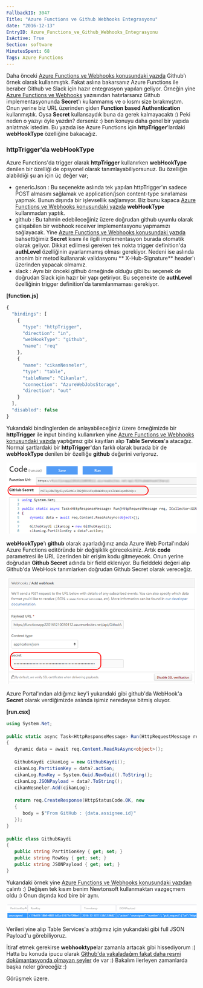 ```yaml
---
FallbackID: 3047
Title: "Azure Functions ve Github Webhooks Entegrasyonu"
date: "2016-12-13"
EntryID: Azure_Functions_ve_Github_Webhooks_Entegrasyonu
IsActive: True
Section: software
MinutesSpent: 68
Tags: Azure Functions
---
```

Daha önceki [Azure Functions ve Webhooks konusundaki yazıda](http://daron.yondem.com/software/post/Azure_Functions_ile_Webhooks_Binding) Github'ı örnek olarak kullanmıştık. Fakat aslına bakarsanız Azure Functions ile beraber Github ve Slack için hazır entegrasyon yapıları geliyor. Örneğin yine [Azure Functions ve Webhooks](http://daron.yondem.com/software/post/Azure_Functions_ile_Webhooks_Binding) yazısından hatırlarsanız Github implementasyonunda **Secret**'ı kullanmamış ve o kısmı size bırakmıştım. Onun yerine biz URL üzerinden giden **Function based Authentication** kullanmıştık. Oysa **Secret** kullansaydık buna da gerek kalmayacaktı :) Peki neden o yazıyı öyle yazdın? derseniz :) ben konuyu daha genel bir yapıda anlatmak istedim. Bu yazıda ise Azure Functions için **httpTrigger**'lardaki **webHookType** özelliğine bakacağız.

### httpTrigger'da webHookType

Azure Functions'da trigger olarak **httpTrigger** kullanırken **webHookType** denilen bir özelliği de opsyonel olarak tanımlayabiliyorsunuz. Bu özelliğin alabildiği şu an için üç değer var; 

- genericJson : Bu seçenekte aslında tek yapılan httpTrigger'ın sadece POST almasını sağlamak ve application/json content-type sınırlaması yapmak. Bunun dışında bir işlevsellik sağlamıyor. Biz bunu kapaca [Azure Functions ve Webhooks konusundaki yazıda](http://daron.yondem.com/software/post/Azure_Functions_ile_Webhooks_Binding) **webHookType** kullanmadan yaptık.
- github : Bu tahmin edebileceğiniz üzere doğrudan github uyumlu olarak çalışabilen bir webhook receiver implementasyonu yapmamızı sağlayacak. Yine [Azure Functions ve Webhooks konusundaki yazıda](http://daron.yondem.com/software/post/Azure_Functions_ile_Webhooks_Binding) bahsettiğimiz **Secret** kısmı ile ilgili implementasyon burada otomatik olarak geliyor. Dikkat edilmesi gereken tek nokta trigger definition'da **authLevel** özelliğinin ayarlanmamış olması gerekiyor. Nedeni ise aslında anonim bir metod kullanarak validasyonu ** X-Hub-Signature** header'ı üzerinden yapacak olmamız. 
- slack : Aynı bir önceki github örneğinde olduğu gibi bu seçenek de doğrudan Slack için hazır bir yapı getiriyor. Bu seçenekte de **authLevel** özelliğinin trigger definition'da tanımlanmaması gerekiyor. 

**[function.js]**
```javascript
{
  "bindings": [
    {
      "type": "httpTrigger",
      "direction": "in",
      "webHookType": "github",
      "name": "req"
    },
    {
      "name": "cikanNesneler",
      "type": "table",
      "tableName": "Cikanlar",
      "connection": "AzureWebJobsStorage",
      "direction": "out"
    }
  ],
  "disabled": false
}
```

Yukarıdaki bindinglerden de anlayabileceğiniz üzere örneğimizde bir **httpTrigger** ile input binding kullanırken yine [Azure Functions ve Webhooks konusundaki yazıda](http://daron.yondem.com/software/post/Azure_Functions_ile_Webhooks_Binding) yaptığımız gibi kayıtları alıp **Table Services**'a atacağız. Normal şartlardaki bir **httpTrigger**'dan farklı olarak burada bir de **webHookType** denilen bir özelliğe **github** değerini veriyoruz. 

![Github Secret doğrudan ekranda.](media/Azure_Functions_ve_Github_Webhooks_Entegrasyonu/github-webhook-1.png)

**webHookType**'ı **github** olarak ayarladığınız anda Azure Web Portal'ındaki Azure Functions editöründe bir değişiklik göreceksiniz. Artık **code** parametresi ile URL üzerinden bir erişim kodu gitmeyecek. Onun yerine doğrudan **Github Secret** adında bir field ekleniyor. Bu fielddeki değeri alıp Github'da WebHook tanımlarken doğrudan Github Secret olarak vereceğiz.

![Github Secret'ı Webhook tanımlarken Github'a veriyoruz.](media/Azure_Functions_ve_Github_Webhooks_Entegrasyonu/github-webhook-2.png)

Azure Portal'ından aldığımız key'i yukarıdaki gibi github'da WebHook'a **Secret** olarak verdiğimizde aslında işimiz neredeyse bitmiş oluyor.

**[run.csx]**
```CS 
using System.Net;

public static async Task<HttpResponseMessage> Run(HttpRequestMessage req, ICollector<GithubKaydi> cikanNesneler, TraceWriter log)
{
   dynamic data = await req.Content.ReadAsAsync<object>();

   GithubKaydi cikanLog = new GithubKaydi();
   cikanLog.PartitionKey = data?.action;
   cikanLog.RowKey = System.Guid.NewGuid().ToString();
   cikanLog.JSONPayload = data?.ToString();
   cikanNesneler.Add(cikanLog);

   return req.CreateResponse(HttpStatusCode.OK, new
   {
      body = $"From GitHub : {data.assignee.id}"
   });
}

public class GithubKaydi
{
   public string PartitionKey { get; set; }
   public string RowKey { get; set; }
   public string JSONPayload { get; set; }
}
```

Yukarıdaki örnek yine [Azure Functions ve Webhooks konusundaki yazıdan](http://daron.yondem.com/software/post/Azure_Functions_ile_Webhooks_Binding) çalıntı :) Değişen tek kısım benim Newtonsoft kullanmaktan vazgeçmem oldu :) Onun dışında kod bire bir aynı. 

![Github'dan gelen webhook verileri Table Services'da.](media/Azure_Functions_ve_Github_Webhooks_Entegrasyonu/github-webhook-3.png)

Verileri yine alıp Table Services'a attığımız için yukarıdaki gibi full JSON Payload'u görebiliyoruz. 

İtiraf etmek gerekirse **webhooktype**lar zamanla artacak gibi hissediyorum :) Hatta bu konuda ipucu olarak [Github'da yakaladağım fakat daha resmi dokümantasyonda olmayan şeyler](https://github.com/Azure/azure-webjobs-sdk-script/blob/1ab54a94916c8180105af1e43b24a483f070a53f/sample/WebHook-Azure-CSharp/function.json) de var :) Bakalım ilerleyen zamanlarda başka neler göreceğiz :)

Görüşmek üzere.
